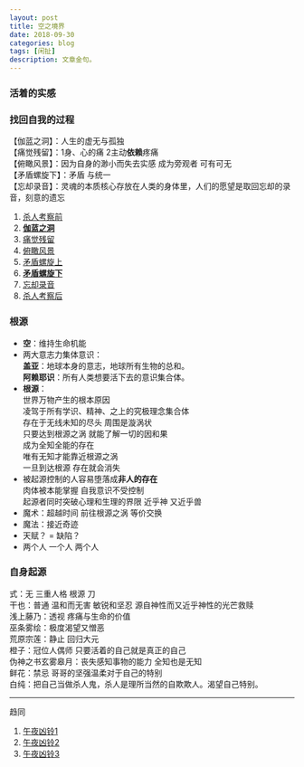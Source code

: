 ```yaml
---
layout: post
title: 空之境界
date: 2018-09-30
categories: blog
tags: [闲扯]
description: 文章金句。
---
```


### 活着的实感
### 找回自我的过程
【伽蓝之洞】：人生的虚无与孤独 <br>
【痛觉残留】：1身、心的痛 2主动**依赖**疼痛<br>
【俯瞰风景】：因为自身的渺小而失去实感 成为旁观者 可有可无<br>
【矛盾螺旋下】：矛盾 与统一<br>
【忘却录音】：灵魂的本质核心存放在人类的身体里，人们的愿望是取回忘却的录音，刻意的遗忘<br>


1. [杀人考察前](https://www.bilibili.com/video/av26841126)
1. [**伽蓝之洞**](https://www.bilibili.com/video/av27769427)
1. [痛觉残留](https://www.bilibili.com/video/av28526737)
1. [俯瞰风景](https://www.bilibili.com/video/av29173261)
1. [矛盾螺旋上](https://www.bilibili.com/video/av30098944)
1. [**矛盾螺旋下**](https://www.bilibili.com/video/av30957377)
1. [忘却录音](https://www.bilibili.com/video/av31579575)
1. [杀人考察后](https://www.bilibili.com/video/av32576715)


### 根源
- **空**：维持生命机能
- 两大意志力集体意识：<br>
**盖亚**：地球本身的意志，地球所有生物的总和。<br>
**阿赖耶识**：所有人类想要活下去的意识集合体。
- **根源**：<br>
世界万物产生的根本原因 <br>
凌驾于所有学识、精神、之上的究极理念集合体<br>
存在于无线未知的尽头 周围是漩涡状 <br>
只要达到根源之涡 就能了解一切的因和果<br>
成为全知全能的存在<br>
唯有无知才能靠近根源之涡<br>
一旦到达根源 存在就会消失
- 被起源控制的人容易堕落成**非人的存在**<br>
肉体被本能掌握 自我意识不受控制<br>
起源者同时突破心理和生理的界限 近乎神 又近乎兽
- 魔术：超越时间 前往根源之涡 等价交换<br>
- 魔法：接近奇迹 <br>
- 天赋？ = 缺陷？<br>
- 两个人 一个人 两个人


### 自身起源
式：无 三重人格 根源 刀<br>
干也：普通 温和而无害 敏锐和坚忍 源自神性而又近乎神性的光芒救赎<br>
浅上藤乃：透视 疼痛与生命的价值<br>
巫条雾绘：极度渴望又憎恶<br>
荒原宗莲：静止 回归大元<br>
橙子：冠位人偶师 只要活着的自己就是真正的自己<br>
伪神之书玄雾皋月：丧失感知事物的能力 全知也是无知<br>
鲜花：禁忌 哥哥的坚强温柔对于自己的特别<br>
白纯：把自己当做杀人鬼，杀人是理所当然的自欺欺人。渴望自己特别。


----

趋同
1. [午夜凶铃1](https://www.bilibili.com/video/av32601343)
1. [午夜凶铃2](https://www.bilibili.com/video/av32666690)
1. [午夜凶铃3](https://www.bilibili.com/video/av32724539)
